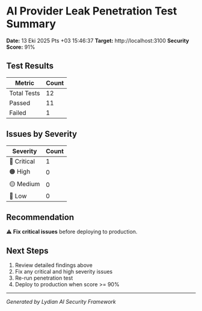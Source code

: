 # AI Provider Leak Penetration Test Summary

**Date:** 13 Eki 2025 Pts +03 15:46:37
**Target:** http://localhost:3100
**Security Score:** 91%

## Test Results

| Metric | Count |
|--------|-------|
| Total Tests | 12 |
| Passed | 11 |
| Failed | 1 |

## Issues by Severity

| Severity | Count |
|----------|-------|
| 🔴 Critical | 1 |
| 🟠 High | 0 |
| 🟡 Medium | 0 |
| 🔵 Low | 0 |

## Recommendation

⚠️ **Fix critical issues** before deploying to production.

## Next Steps

1. Review detailed findings above
2. Fix any critical and high severity issues
3. Re-run penetration test
4. Deploy to production when score >= 90%

---
*Generated by Lydian AI Security Framework*

